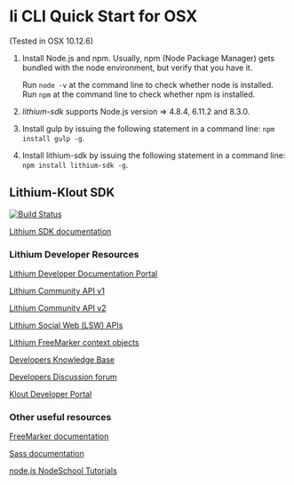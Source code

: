 # li CLI Quick Start for OSX

(Tested in OSX 10.12.6)

1. Install Node.js and npm. Usually, npm (Node Package Manager) gets bundled with the node environment, but verify that you have it.

   Run `node -v` at the command line to check whether node is installed.
   Run `npm` at the command line to check whether npm is installed.

2. *lithium-sdk* supports Node.js version => 4.8.4, 6.11.2 and 8.3.0.

3. Install gulp by issuing the following statement in a command line: `npm install gulp -g`.

4. Install lithium-sdk by issuing the following statement in a command line: `npm install lithium-sdk -g`.

## Lithium-Klout SDK

[![Build Status][travis-image]][travis-url]

[Lithium SDK documentation](https://community.lithium.com/t5/Developer-Documentation/bd-p/dev-doc-portal?section=sdk)

### Lithium Developer Resources

[Lithium Developer Documentation Portal](http://community.lithium.com/t5/Developer-Documentation/bd-p/dev-doc-portal?section=docportalhome)

[Lithium Community API v1](http://community.lithium.com/t5/Developer-Documentation/bd-p/dev-doc-portal?section=commv1)

[Lithium Community API v2](http://community.lithium.com/t5/Developer-Documentation/bd-p/dev-doc-portal?section=commv2)

[Lithium Social Web (LSW) APIs](http://community.lithium.com/t5/Developer-Documentation/bd-p/dev-doc-portal?section=lsw)

[Lithium FreeMarker context objects](https://community.lithium.com/t5/Developer-Documentation/bd-p/dev-doc-portal?section=freemarker)

[Developers Knowledge Base](http://community.lithium.com/t5/Developers-Knowledge-Base/tkb-p/studio%40tkb)

[Developers Discussion forum](http://community.lithium.com/t5/Developers-Discussion/bd-p/studio)

[Klout Developer Portal](https://klout.com/s/developers/home)

### Other useful resources
[FreeMarker documentation](http://freemarker.org/docs/index.html)

[Sass documentation](http://sass-lang.com/documentation/file.SASS_REFERENCE.html)

[node.js NodeSchool Tutorials](https://nodejs.org/documentation/tutorials/)

[travis-url]: https://travis-ci.org/lithiumtech/lithium-sdk
[travis-image]: https://travis-ci.org/lithiumtech/lithium-sdk.svg?branch=master
[travis-dev-url]: https://travis-ci.org/lithiumtech/lithium-sdk/branches
[travis-dev-image]: https://travis-ci.org/lithiumtech/lithium-sdk.svg?branch=develop
